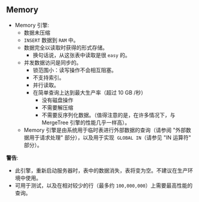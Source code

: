 ## Memory

- Memory 引擎: 
  - 数据未压缩
  - `INSERT` 数据到 `RAM` 中。
  - 数据完全以读取时获得的形式存储。
    - 换句话说，从这张表中读取是很 `easy` 的。
  - 并发数据访问是同步的。
    - 锁范围小：读写操作不会相互阻塞。
    - 不支持索引。
    - 并行读取。
    - 在简单查询上达到最大生产率（超过 10 GB /秒）
      - 没有磁盘操作
      - 不需要解压缩
      - 不需要反序列化数据。（值得注意的是，在许多情况下，与 MergeTree 引擎的性能几乎一样高）。
  - Memory 引擎是由系统用于临时表进行外部数据的查询（请参阅 "外部数据用于请求处理" 部分），以及用于实现  `GLOBAL IN`（请参见 "IN 运算符" 部分）。
  
**警告**:
- 此引擎，重新启动服务器时，表中的数据消失，表将变为空。不建议在生产环境中使用。
- 可用于测试，以及在相对较少的行（最多约 `100,000,000`）上需要最高性能的查询。
  

